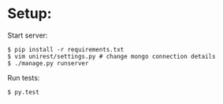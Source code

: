 Setup:
======
Start server:
```shell
$ pip install -r requirements.txt
$ vim unirest/settings.py # change mongo connection details
$ ./manage.py runserver
```
Run tests:
```
$ py.test
```






